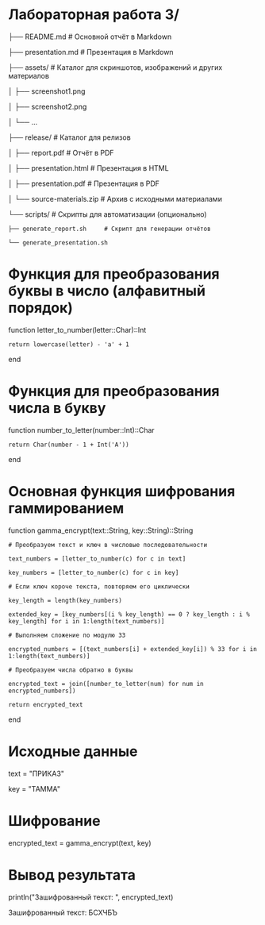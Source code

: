 # Лабораторная работа 3/

├── README.md                  # Основной отчёт в Markdown

├── presentation.md            # Презентация в Markdown

├── assets/                    # Каталог для скриншотов, изображений и других материалов

│   ├── screenshot1.png

│   ├── screenshot2.png

│   └── ...

├── release/                   # Каталог для релизов

│   ├── report.pdf             # Отчёт в PDF

│   ├── presentation.html      # Презентация в HTML

│   ├── presentation.pdf       # Презентация в PDF

│   └── source-materials.zip   # Архив с исходными материалами

└── scripts/                   # Скрипты для автоматизации (опционально)

    ├── generate_report.sh     # Скрипт для генерации отчётов
    
    └── generate_presentation.sh


# Функция для преобразования буквы в число (алфавитный порядок)

function letter_to_number(letter::Char)::Int

    return lowercase(letter) - 'а' + 1
end

# Функция для преобразования числа в букву

function number_to_letter(number::Int)::Char

    return Char(number - 1 + Int('А'))
end

# Основная функция шифрования гаммированием

function gamma_encrypt(text::String, key::String)::String

    # Преобразуем текст и ключ в числовые последовательности
    
    text_numbers = [letter_to_number(c) for c in text]
    
    key_numbers = [letter_to_number(c) for c in key]
    
    # Если ключ короче текста, повторяем его циклически
    
    key_length = length(key_numbers)
    
    extended_key = [key_numbers[(i % key_length) == 0 ? key_length : i % key_length] for i in 1:length(text_numbers)]
    
    # Выполняем сложение по модулю 33
    
    encrypted_numbers = [(text_numbers[i] + extended_key[i]) % 33 for i in 1:length(text_numbers)]
    
    # Преобразуем числа обратно в буквы
    
    encrypted_text = join([number_to_letter(num) for num in encrypted_numbers])
    
    return encrypted_text
end

# Исходные данные

text = "ПРИКАЗ"

key = "ТАММА"

# Шифрование

encrypted_text = gamma_encrypt(text, key)

# Вывод результата

println("Зашифрованный текст: ", encrypted_text)

Зашифрованный текст: БСХЧБЪ
